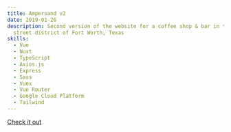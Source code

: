 ```yaml
---
title: Ampersand v2
date: 2019-01-26
description: Second version of the website for a coffee shop & bar in the 7th
  street district of Fort Worth, Texas
skills:
  - Vue
  - Nuxt
  - TypeScript
  - Axios.js
  - Express
  - Sass
  - Vuex
  - Vue Router
  - Google Cloud Platform
  - Tailwind
---
```

[Check it out](https://ampersandtx.com/)
